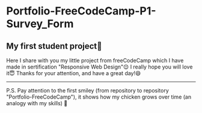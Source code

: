 # Portfolio-FreeCodeCamp-P1-Survey_Form
## My first student project:egg:
Here I share with you my little project from freeCodeCamp which I have made in sertification "Responsive Web Design":relieved: 
I really hope you will love it:innocent:
Thanks for your attention, and have a great day!:smile:
_____
P.S. Pay attention to the first smiley (from repository to repository "Portfolio-FreeCodeCamp"), it shows how my chicken grows over time (an analogy with my skills) :eyes:
